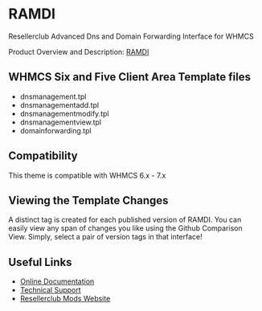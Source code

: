# RAMDI
Resellerclub Advanced Dns and Domain Forwarding Interface for WHMCS

Product Overview and Description: [RAMDI](http://www.resellerclub-mods.com/en/products/management-mods/ramdi.html)

## WHMCS Six and Five Client Area Template files
* dnsmanagement.tpl
* dnsmanagementadd.tpl
* dnsmanagementmodify.tpl
* dnsmanagementview.tpl
* domainforwarding.tpl

## Compatibility
This theme is compatible with WHMCS 6.x - 7.x

## Viewing the Template Changes
A distinct tag is created for each published version of RAMDI. You can easily view any span of changes you like using the Github Comparison View. Simply, select a pair of version tags in that interface!

## Useful Links
* [Online Documentation](https://www.resellerclub-mods.com/en/online-documentation/ramdns-interface-v3.html)
* [Technical Support](https://www.resellerclub-mods.com/en/support.html)
* [Resellerclub Mods Website](https://www.resellerclub-mods.com/)
